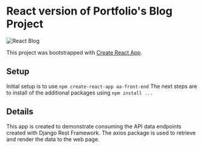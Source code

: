 # React version of Portfolio's Blog Project

![React Blog](https://wl-portfolio.s3.eu-west-2.amazonaws.com/post_images/react-blog.jpg)

This project was bootstrapped with [Create React App](https://github.com/facebook/create-react-app).

## Setup

Initial setup is to use `npm create-react-app aa-front-end`
The next steps are to install of the additional packages using `npm install ...`

## Details

This app is created to demonstrate consuming the API data endpoints created with
Django Rest Framework. The axios package is used to retrieve and render the data to the web page.
